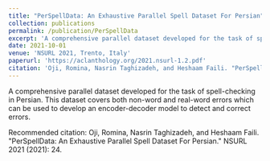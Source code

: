 ```yaml
---
title: "PerSpellData: An Exhaustive Parallel Spell Dataset For Persian"
collection: publications
permalink: /publication/PerSpellData
excerpt: 'A comprehensive parallel dataset developed for the task of spell-checking in Persian. This dataset covers both non-word and real-word errors which can be used to develop an encoder-decoder model to detect and correct errors.'
date: 2021-10-01
venue: 'NSURL 2021, Trento, Italy'
paperurl: 'https://aclanthology.org/2021.nsurl-1.2.pdf'
citation: 'Oji, Romina, Nasrin Taghizadeh, and Heshaam Faili. "PerSpellData: An Exhaustive Parallel Spell Dataset For Persian." NSURL 2021 (2021): 24.'
---
```

A comprehensive parallel dataset developed for the task of spell-checking in Persian. This dataset covers both non-word and real-word errors which can be used to develop an encoder-decoder model to detect and correct errors.

Recommended citation: Oji, Romina, Nasrin Taghizadeh, and Heshaam Faili. "PerSpellData: An Exhaustive Parallel Spell Dataset For Persian." NSURL 2021 (2021): 24.